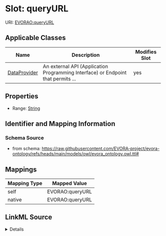 

# Slot: queryURL



URI: [EVORAO:queryURL](https://raw.githubusercontent.com/EVORA-project/evora-ontology/refs/heads/main/models/owl/evora_ontology.owl.ttl#queryURL)



<!-- no inheritance hierarchy -->





## Applicable Classes

| Name | Description | Modifies Slot |
| --- | --- | --- |
| [DataProvider](DataProvider.md) | An external API (Application Programming Interface) or Endpoint that permits ... |  yes  |







## Properties

* Range: [String](String.md)





## Identifier and Mapping Information







### Schema Source


* from schema: https://raw.githubusercontent.com/EVORA-project/evora-ontology/refs/heads/main/models/owl/evora_ontology.owl.ttl#




## Mappings

| Mapping Type | Mapped Value |
| ---  | ---  |
| self | EVORAO:queryURL |
| native | EVORAO:queryURL |




## LinkML Source

<details>
```yaml
name: queryURL
from_schema: https://raw.githubusercontent.com/EVORA-project/evora-ontology/refs/heads/main/models/owl/evora_ontology.owl.ttl#
rank: 1000
alias: queryURL
domain_of:
- DataProvider
range: string

```
</details>